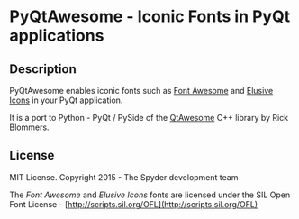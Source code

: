 PyQtAwesome - Iconic Fonts in PyQt applications
===============================================

Description
-----------

PyQtAwesome enables iconic fonts such as [Font Awesome](http://fortawesome.github.io/Font-Awesome/) and [Elusive Icons](http://elusiveicons.com/) in your PyQt application.

It is a port to Python - PyQt / PySide of the [QtAwesome](https://github.com/gamecreature/QtAwesome) C++ library by Rick Blommers.


License
-------

MIT License. Copyright 2015 - The Spyder development team

The *Font Awesome* and *Elusive Icons* fonts are licensed under the SIL Open Font License - [http://scripts.sil.org/OFL](http://scripts.sil.org/OFL)
